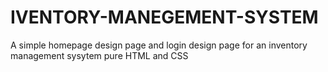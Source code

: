 # IVENTORY-MANEGEMENT-SYSTEM
A simple homepage design page and login design page for an inventory management sysytem pure HTML and CSS
